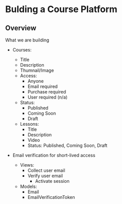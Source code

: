 # Bulding a Course Platform

## Overview
What we are building

- Courses:
    - Title
    - Description
    - Thumnail/Image
    - Access:
        - Anyone
        - Email required
        - Purchase required
        - User required (n/a)
    - Status:
        - Published
        - Coming Soon
        - Draft
    - Lessons:
        - Title
        - Description
        - Video
        - Status: Published, Coming Soon, Draft

- Email verification for short-lived access
    - Views:
        - Collect user email
        - Verify user email
            - Activate session
    - Models:
        - Email
        - EmailVerificationToken